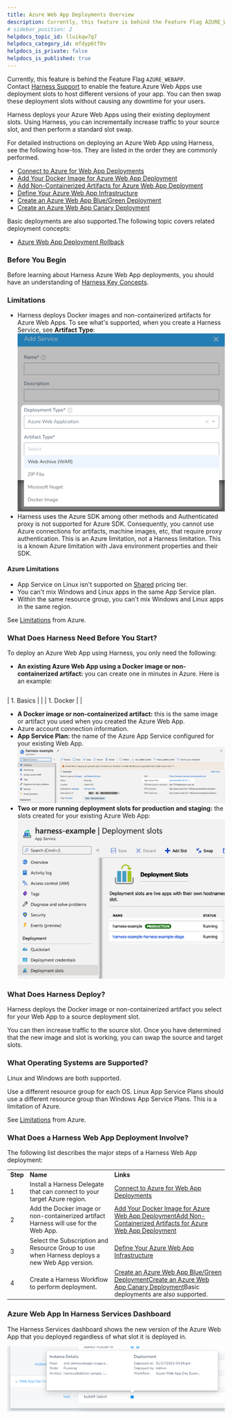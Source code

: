 ```yaml
---
title: Azure Web App Deployments Overview
description: Currently, this feature is behind the Feature Flag AZURE_WEBAPP. Contact Harness Support to enable the feature. Azure Web Apps use deployment slots to host different versions of your app. You can the…
# sidebar_position: 2
helpdocs_topic_id: lluikqw7q7
helpdocs_category_id: mfdyp6tf0v
helpdocs_is_private: false
helpdocs_is_published: true
---
```


Currently, this feature is behind the Feature Flag `AZURE_WEBAPP`. Contact [Harness Support](https://mail.google.com/mail/?view=cm&fs=1&tf=1&to=support@harness.io) to enable the feature.Azure Web Apps use deployment slots to host different versions of your app. You can then swap these deployment slots without causing any downtime for your users.

Harness deploys your Azure Web Apps using their existing deployment slots. Using Harness, you can incrementally increase traffic to your source slot, and then perform a standard slot swap.

For detailed instructions on deploying an Azure Web App using Harness, see the following how-tos. They are listed in the order they are commonly performed.

* [Connect to Azure for Web App Deployments](/article/e9k7ngaqiu-connect-to-azure-for-web-app-deployments)
* [Add Your Docker Image for Azure Web App Deployment](/article/8s766bhiec-add-your-docker-image-for-azure-web-app-deployment)
* [Add Non-Containerized Artifacts for Azure Web App Deployment](/article/rflkjqxod2-add-a-non-containerized-artifacts-for-azure-web-app-deployment)
* [Define Your Azure Web App Infrastructure](/article/2n35dber6l-define-your-azure-web-app-infrastructure)
* [Create an Azure Web App Blue/Green Deployment](/article/qpfddekbax-create-an-azure-web-app-blue-green-deployment)
* [Create an Azure Web App Canary Deployment](/article/x0etkdg62q-create-an-azure-web-app-canary-deployment)

Basic deployments are also supported.The following topic covers related deployment concepts:

* [Azure Web App Deployment Rollback](/article/b922byhcn4-azure-web-app-deployment-rollback)

### Before You Begin

Before learning about Harness Azure Web App deployments, you should have an understanding of [Harness Key Concepts](/article/4o7oqwih6h-harness-key-concepts).

### Limitations

* Harness deploys Docker images and non-containerized artifacts for Azure Web Apps. To see what's supported, when you create a Harness Service, see **Artifact Type**:![](./static/azure-web-app-deployments-overview-00.png)
* Harness uses the Azure SDK among other methods and Authenticated proxy is not supported for Azure SDK. Consequently, you cannot use Azure connections for artifacts, machine images, etc, that require proxy authentication. This is an Azure limitation, not a Harness limitation. This is a known Azure limitation with Java environment properties and their SDK.

#### Azure Limitations

* App Service on Linux isn't supported on [Shared](https://azure.microsoft.com/pricing/details/app-service/plans/) pricing tier.
* You can't mix Windows and Linux apps in the same App Service plan.
* Within the same resource group, you can't mix Windows and Linux apps in the same region.

See [Limitations](https://docs.microsoft.com/en-us/azure/app-service/overview#limitations) from Azure.

### What Does Harness Need Before You Start?

To deploy an Azure Web App using Harness, you only need the following:

* **An existing Azure Web App using a Docker image or non-containerized artifact:** you can create one in minutes in Azure. Here is an example:  


|  |  |
| --- | --- |
| 
	1. Basics |  |
| 
	1. Docker |  |
* **A Docker image or non-containerized artifact:** this is the same image or artifact you used when you created the Azure Web App.
* Azure account connection information.
* **App Service Plan:** the name of the Azure App Service configured for your existing Web App.![](./static/azure-web-app-deployments-overview-01.png)
* **Two or more running deployment slots for production and staging:** the slots created for your existing Azure Web App:![](./static/azure-web-app-deployments-overview-02.png)

### What Does Harness Deploy?

Harness deploys the Docker image or non-containerized artifact you select for your Web App to a source deployment slot.

You can then increase traffic to the source slot. Once you have determined that the new image and slot is working, you can swap the source and target slots.

### What Operating Systems are Supported?

Linux and Windows are both supported.

Use a different resource group for each OS. Linux App Service Plans should use a different resource group than Windows App Service Plans. This is a limitation of Azure.

See [Limitations](https://docs.microsoft.com/en-us/azure/app-service/overview#limitations) from Azure.

### What Does a Harness Web App Deployment Involve?

The following list describes the major steps of a Harness Web App deployment:



|  |  |  |
| --- | --- | --- |
| **Step** | **Name** | **Links** |
| 1 | Install a Harness Delegate that can connect to your target Azure region. | [Connect to Azure for Web App Deployments](/article/e9k7ngaqiu-connect-to-azure-for-web-app-deployments) |
| 2 | Add the Docker image or non-containerized artifact Harness will use for the Web App. | [Add Your Docker Image for Azure Web App Deployment](/article/8s766bhiec-add-your-docker-image-for-azure-web-app-deployment)[Add Non-Containerized Artifacts for Azure Web App Deployment](/article/rflkjqxod2-add-a-non-containerized-artifacts-for-azure-web-app-deployment) |
| 3 | Select the Subscription and Resource Group to use when Harness deploys a new Web App version. | [Define Your Azure Web App Infrastructure](/article/2n35dber6l-define-your-azure-web-app-infrastructure) |
| 4 | Create a Harness Workflow to perform deployment. | [Create an Azure Web App Blue/Green Deployment](/article/qpfddekbax-create-an-azure-web-app-blue-green-deployment)[Create an Azure Web App Canary Deployment](/article/x0etkdg62q-create-an-azure-web-app-canary-deployment)Basic deployments are also supported. |

### Azure Web App In Harness Services Dashboard

The Harness Services dashboard shows the new version of the Azure Web App that you deployed regardless of what slot it is deployed in.

![](./static/azure-web-app-deployments-overview-03.png)